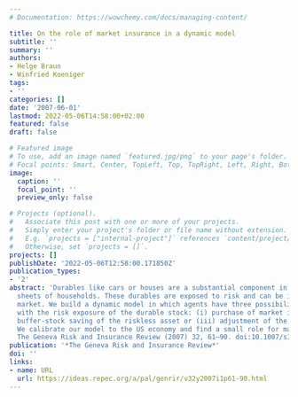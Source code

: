 ```yaml
---
# Documentation: https://wowchemy.com/docs/managing-content/

title: On the role of market insurance in a dynamic model
subtitle: ''
summary: ''
authors:
- Helge Braun
- Winfried Koeniger
tags:
- ''
categories: []
date: '2007-06-01'
lastmod: 2022-05-06T14:58:00+02:00
featured: false
draft: false

# Featured image
# To use, add an image named `featured.jpg/png` to your page's folder.
# Focal points: Smart, Center, TopLeft, Top, TopRight, Left, Right, BottomLeft, Bottom, BottomRight.
image:
  caption: ''
  focal_point: ''
  preview_only: false

# Projects (optional).
#   Associate this post with one or more of your projects.
#   Simply enter your project's folder or file name without extension.
#   E.g. `projects = ["internal-project"]` references `content/project/deep-learning/index.md`.
#   Otherwise, set `projects = []`.
projects: []
publishDate: '2022-05-06T12:58:00.171850Z'
publication_types:
- '2'
abstract: 'Durables like cars or houses are a substantial component in the balance
  sheets of households. These durables are exposed to risk and can be insured in the
  market. We build a dynamic model in which agents have three possibilities to cope
  with the risk exposure of the durable stock: (i) purchase of market insurance, (ii)
  buffer-stock saving of the riskless asset or (iii) adjustment of the durable stock.
  We calibrate our model to the US economy and find a small role for market insurance.
  The Geneva Risk and Insurance Review (2007) 32, 61–90. doi:10.1007/s10713-007-0001-5'
publication: '*The Geneva Risk and Insurance Review*'
doi: ''
links:
- name: URL
  url: https://ideas.repec.org/a/pal/genrir/v32y2007i1p61-90.html
---
```

